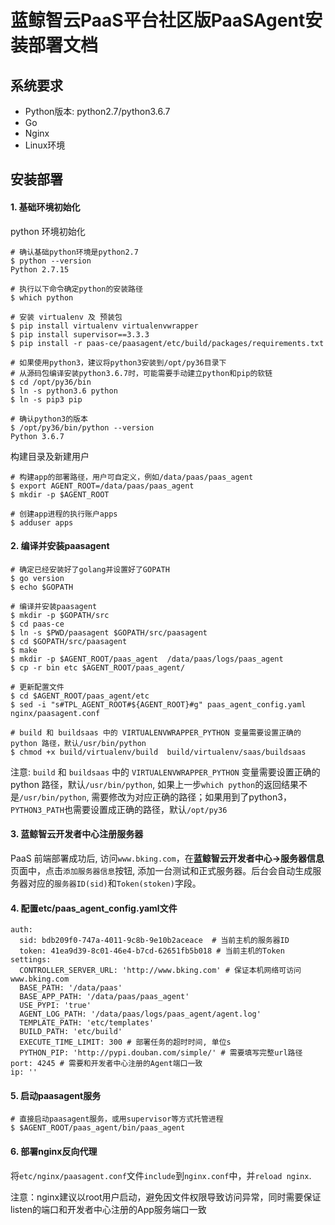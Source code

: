 # 蓝鲸智云PaaS平台社区版PaaSAgent安装部署文档

## 系统要求

- Python版本: python2.7/python3.6.7
- Go
- Nginx
- Linux环境

## 安装部署

#### 1. 基础环境初始化

python 环境初始化

```
# 确认基础python环境是python2.7
$ python --version
Python 2.7.15

# 执行以下命令确定python的安装路径
$ which python

# 安装 virtualenv 及 预装包
$ pip install virtualenv virtualenvwrapper
$ pip install supervisor==3.3.3
$ pip install -r paas-ce/paasagent/etc/build/packages/requirements.txt

# 如果使用python3，建议将python3安装到/opt/py36目录下
# 从源码包编译安装python3.6.7时，可能需要手动建立python和pip的软链
$ cd /opt/py36/bin
$ ln -s python3.6 python
$ ln -s pip3 pip

# 确认python3的版本
$ /opt/py36/bin/python --version
Python 3.6.7
```


构建目录及新建用户

```
# 构建app的部署路径，用户可自定义，例如/data/paas/paas_agent
$ export AGENT_ROOT=/data/paas/paas_agent
$ mkdir -p $AGENT_ROOT

# 创建app进程的执行账户apps
$ adduser apps
```

#### 2. 编译并安装paasagent

```
# 确定已经安装好了golang并设置好了GOPATH
$ go version
$ echo $GOPATH

# 编译并安装paasagent
$ mkdir -p $GOPATH/src
$ cd paas-ce
$ ln -s $PWD/paasagent $GOPATH/src/paasagent
$ cd $GOPATH/src/paasagent
$ make
$ mkdir -p $AGENT_ROOT/paas_agent  /data/paas/logs/paas_agent
$ cp -r bin etc $AGENT_ROOT/paas_agent/

# 更新配置文件
$ cd $AGENT_ROOT/paas_agent/etc
$ sed -i "s#TPL_AGENT_ROOT#${AGENT_ROOT}#g" paas_agent_config.yaml nginx/paasagent.conf

# build 和 buildsaas 中的 VIRTUALENVWRAPPER_PYTHON 变量需要设置正确的 python 路径，默认/usr/bin/python
$ chmod +x build/virtualenv/build  build/virtualenv/saas/buildsaas
```

注意: `build` 和 `buildsaas` 中的 `VIRTUALENVWRAPPER_PYTHON` 变量需要设置正确的 python 路径，默认`/usr/bin/python`, 如果上一步`which python`的返回结果不是`/usr/bin/python`, 需要修改为对应正确的路径；如果用到了python3，`PYTHON3_PATH`也需要设置成正确的路径，默认`/opt/py36`

#### 3. 蓝鲸智云开发者中心注册服务器

PaaS 前端部署成功后, 访问`www.bking.com`，在**蓝鲸智云开发者中心->服务器信息**页面中，点击`添加服务器信息`按钮, 添加一台测试和正式服务器。后台会自动生成服务器对应的`服务器ID(sid)`和`Token(stoken)`字段。

#### 4. 配置etc/paas_agent_config.yaml文件

```
auth:
  sid: bdb209f0-747a-4011-9c8b-9e10b2aceace  # 当前主机的服务器ID
  token: 41ea9d39-8c01-46e4-b7cd-62651fb5b018 # 当前主机的Token
settings:
  CONTROLLER_SERVER_URL: 'http://www.bking.com' # 保证本机网络可访问www.bking.com
  BASE_PATH: '/data/paas'
  BASE_APP_PATH: '/data/paas/paas_agent'
  USE_PYPI: 'true'
  AGENT_LOG_PATH: '/data/paas/logs/paas_agent/agent.log'
  TEMPLATE_PATH: 'etc/templates'
  BUILD_PATH: 'etc/build'
  EXECUTE_TIME_LIMIT: 300 # 部署任务的超时时间, 单位s
  PYTHON_PIP: 'http://pypi.douban.com/simple/' # 需要填写完整url路径
port: 4245 # 需要和开发者中心注册的Agent端口一致
ip: ''
```

#### 5. 启动paasagent服务

```
# 直接启动paasagent服务，或用supervisor等方式托管进程
$ $AGENT_ROOT/paas_agent/bin/paas_agent
```

#### 6. 部署nginx反向代理

将`etc/nginx/paasagent.conf`文件`include`到`nginx.conf`中，并`reload nginx`.

注意：nginx建议以root用户启动，避免因文件权限导致访问异常，同时需要保证listen的端口和开发者中心注册的App服务端口一致
